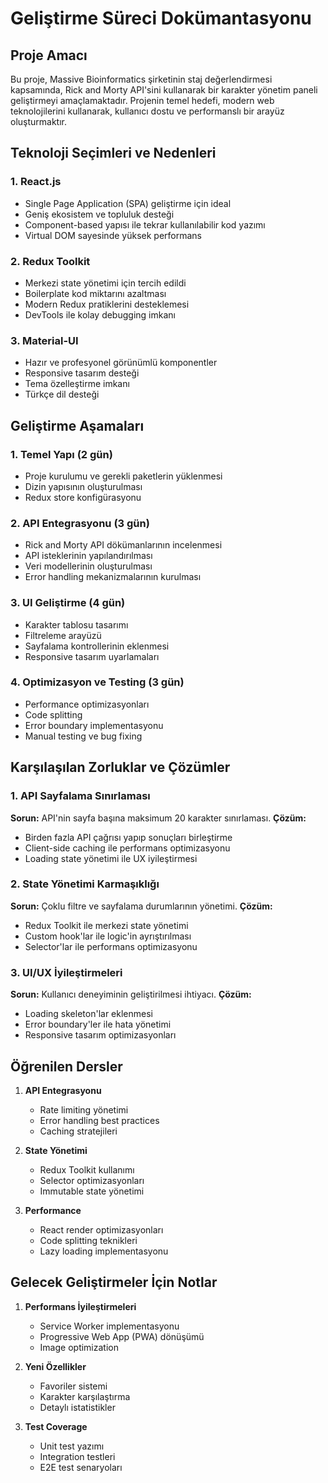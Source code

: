 # Geliştirme Süreci Dokümantasyonu

## Proje Amacı
Bu proje, Massive Bioinformatics şirketinin staj değerlendirmesi kapsamında, Rick and Morty API'sini kullanarak bir karakter yönetim paneli geliştirmeyi amaçlamaktadır. Projenin temel hedefi, modern web teknolojilerini kullanarak, kullanıcı dostu ve performanslı bir arayüz oluşturmaktır.

## Teknoloji Seçimleri ve Nedenleri

### 1. React.js
- Single Page Application (SPA) geliştirme için ideal
- Geniş ekosistem ve topluluk desteği
- Component-based yapısı ile tekrar kullanılabilir kod yazımı
- Virtual DOM sayesinde yüksek performans

### 2. Redux Toolkit
- Merkezi state yönetimi için tercih edildi
- Boilerplate kod miktarını azaltması
- Modern Redux pratiklerini desteklemesi
- DevTools ile kolay debugging imkanı

### 3. Material-UI
- Hazır ve profesyonel görünümlü komponentler
- Responsive tasarım desteği
- Tema özelleştirme imkanı
- Türkçe dil desteği

## Geliştirme Aşamaları

### 1. Temel Yapı (2 gün)
- Proje kurulumu ve gerekli paketlerin yüklenmesi
- Dizin yapısının oluşturulması
- Redux store konfigürasyonu

### 2. API Entegrasyonu (3 gün)
- Rick and Morty API dökümanlarının incelenmesi
- API isteklerinin yapılandırılması
- Veri modellerinin oluşturulması
- Error handling mekanizmalarının kurulması

### 3. UI Geliştirme (4 gün)
- Karakter tablosu tasarımı
- Filtreleme arayüzü
- Sayfalama kontrollerinin eklenmesi
- Responsive tasarım uyarlamaları

### 4. Optimizasyon ve Testing (3 gün)
- Performance optimizasyonları
- Code splitting
- Error boundary implementasyonu
- Manual testing ve bug fixing

## Karşılaşılan Zorluklar ve Çözümler

### 1. API Sayfalama Sınırlaması
**Sorun:** API'nin sayfa başına maksimum 20 karakter sınırlaması.
**Çözüm:** 
- Birden fazla API çağrısı yapıp sonuçları birleştirme
- Client-side caching ile performans optimizasyonu
- Loading state yönetimi ile UX iyileştirmesi

### 2. State Yönetimi Karmaşıklığı
**Sorun:** Çoklu filtre ve sayfalama durumlarının yönetimi.
**Çözüm:**
- Redux Toolkit ile merkezi state yönetimi
- Custom hook'lar ile logic'in ayrıştırılması
- Selector'lar ile performans optimizasyonu

### 3. UI/UX İyileştirmeleri
**Sorun:** Kullanıcı deneyiminin geliştirilmesi ihtiyacı.
**Çözüm:**
- Loading skeleton'lar eklenmesi
- Error boundary'ler ile hata yönetimi
- Responsive tasarım optimizasyonları

## Öğrenilen Dersler

1. **API Entegrasyonu**
   - Rate limiting yönetimi
   - Error handling best practices
   - Caching stratejileri

2. **State Yönetimi**
   - Redux Toolkit kullanımı
   - Selector optimizasyonları
   - Immutable state yönetimi

3. **Performance**
   - React render optimizasyonları
   - Code splitting teknikleri
   - Lazy loading implementasyonu

## Gelecek Geliştirmeler İçin Notlar

1. **Performans İyileştirmeleri**
   - Service Worker implementasyonu
   - Progressive Web App (PWA) dönüşümü
   - Image optimization

2. **Yeni Özellikler**
   - Favoriler sistemi
   - Karakter karşılaştırma
   - Detaylı istatistikler

3. **Test Coverage**
   - Unit test yazımı
   - Integration testleri
   - E2E test senaryoları
